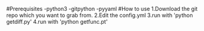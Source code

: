 #Prerequisites
-python3
	-gitpython
	-pyyaml
#How to use
1.Download the git repo which you want to grab from.
2.Edit the config.yml
3.run with 'python getdiff.py'
4.run with 'python getfunc.pt'